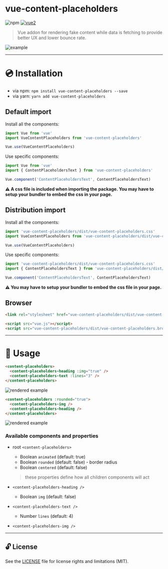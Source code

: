 # vue-content-placeholders

![npm](https://img.shields.io/npm/v/vue-content-placeholders.svg)
[![vue2](https://img.shields.io/badge/vue-2.x-brightgreen.svg)](https://vuejs.org/)

> Vue addon for rendering fake content while data is fetching to provide better UX and lower bounce rate.

![example](https://i.imgur.com/JQlFjsS.gif)

---

# :cd: Installation

* via npm: `npm install vue-content-placeholders --save`
* via yarn: `yarn add vue-content-placeholders`

## Default import

Install all the components:

```javascript
import Vue from 'vue'
import VueContentPlaceholders from 'vue-content-placeholders'

Vue.use(VueContentPlaceholders)
```

Use specific components:

```javascript
import Vue from 'vue'
import { ContentPlaceholdersText } from 'vue-content-placeholders'

Vue.component('ContentPlaceholdersText', ContentPlaceholdersText)
```

**⚠️ A css file is included when importing the package. You may have to setup your bundler to embed the css in your page.**

## Distribution import

Install all the components:

```javascript
import 'vue-content-placeholders/dist/vue-content-placeholders.css'
import VueContentPlaceholders from 'vue-content-placeholders/dist/vue-content-placeholders.common'

Vue.use(VueContentPlaceholders)
```

Use specific components:

```javascript
import 'vue-content-placeholders/dist/vue-content-placeholders.css'
import { ContentPlaceholdersText } from 'vue-content-placeholders/dist/vue-content-placeholders.common'

Vue.component('ContentPlaceholdersText', ContentPlaceholdersText)
```

**⚠️ You may have to setup your bundler to embed the css file in your page.**

## Browser

```html
<link rel="stylesheet" href="vue-content-placeholders/dist/vue-content-placeholders.css"/>

<script src="vue.js"></script>
<script src="vue-content-placeholders/dist/vue-content-placeholders.browser.js"></script>
```

---

# :rocket: Usage

```html
<content-placeholders>
  <content-placeholders-heading :img="true" />
  <content-placeholders-text :lines="3" />
</content-placeholders>
```

![rendered example](https://i.imgur.com/LWfqxUe.png)

```html
<content-placeholders :rounded="true">
  <content-placeholders-img />
  <content-placeholders-heading />
</content-placeholders>
```

![rendered example](https://i.imgur.com/NBb6ZB7.png)

### Available components and properties

* root `<content-placeholders>`
  * Boolean `animated` (default: true)
  * Boolean `rounded` (default: false) - border radius
  * Boolean `centered` (default: false)
  > these properties define how all children components will act


* `<content-placeholders-heading />`
  * Boolean `img` (default: false)


* `<content-placeholders-text />`
  * Number `lines` (default: 4)


* `<content-placeholders-img />`

---

## 🔓 License

See the [LICENSE](LICENSE.md) file for license rights and limitations (MIT).

